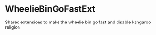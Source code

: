 # WheelieBinGoFastExt
Shared extensions to make the wheelie bin go fast and disable kangaroo religion
